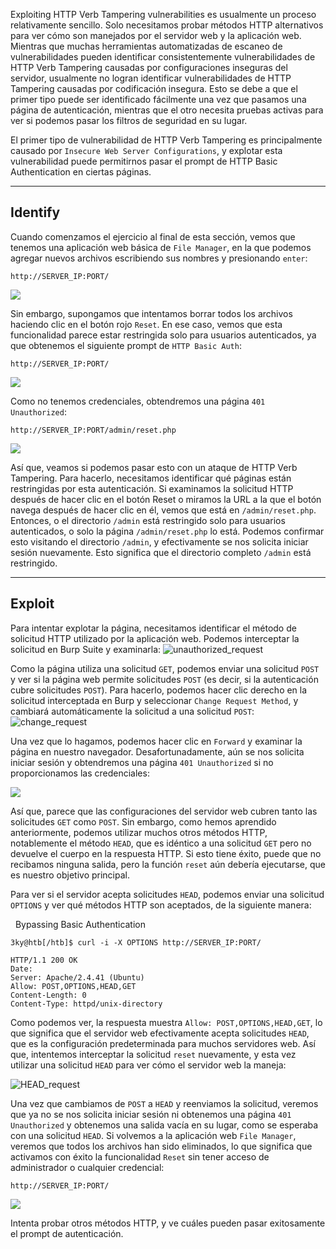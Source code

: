 Exploiting HTTP Verb Tampering vulnerabilities es usualmente un proceso relativamente sencillo. Solo necesitamos probar métodos HTTP alternativos para ver cómo son manejados por el servidor web y la aplicación web. Mientras que muchas herramientas automatizadas de escaneo de vulnerabilidades pueden identificar consistentemente vulnerabilidades de HTTP Verb Tampering causadas por configuraciones inseguras del servidor, usualmente no logran identificar vulnerabilidades de HTTP Tampering causadas por codificación insegura. Esto se debe a que el primer tipo puede ser identificado fácilmente una vez que pasamos una página de autenticación, mientras que el otro necesita pruebas activas para ver si podemos pasar los filtros de seguridad en su lugar.

El primer tipo de vulnerabilidad de HTTP Verb Tampering es principalmente causado por `Insecure Web Server Configurations`, y explotar esta vulnerabilidad puede permitirnos pasar el prompt de HTTP Basic Authentication en ciertas páginas.

---

## Identify

Cuando comenzamos el ejercicio al final de esta sección, vemos que tenemos una aplicación web básica de `File Manager`, en la que podemos agregar nuevos archivos escribiendo sus nombres y presionando `enter`:

`http://SERVER_IP:PORT/`

![](https://academy.hackthebox.com/storage/modules/134/web_attacks_verb_tampering_add.jpg)

Sin embargo, supongamos que intentamos borrar todos los archivos haciendo clic en el botón rojo `Reset`. En ese caso, vemos que esta funcionalidad parece estar restringida solo para usuarios autenticados, ya que obtenemos el siguiente prompt de `HTTP Basic Auth`:

`http://SERVER_IP:PORT/`

![](https://academy.hackthebox.com/storage/modules/134/web_attacks_verb_tampering_reset.jpg)

Como no tenemos credenciales, obtendremos una página `401 Unauthorized`:

`http://SERVER_IP:PORT/admin/reset.php`

![](https://academy.hackthebox.com/storage/modules/134/web_attacks_verb_tampering_unauthorized.jpg)

Así que, veamos si podemos pasar esto con un ataque de HTTP Verb Tampering. Para hacerlo, necesitamos identificar qué páginas están restringidas por esta autenticación. Si examinamos la solicitud HTTP después de hacer clic en el botón Reset o miramos la URL a la que el botón navega después de hacer clic en él, vemos que está en `/admin/reset.php`. Entonces, o el directorio `/admin` está restringido solo para usuarios autenticados, o solo la página `/admin/reset.php` lo está. Podemos confirmar esto visitando el directorio `/admin`, y efectivamente se nos solicita iniciar sesión nuevamente. Esto significa que el directorio completo `/admin` está restringido.

---

## Exploit

Para intentar explotar la página, necesitamos identificar el método de solicitud HTTP utilizado por la aplicación web. Podemos interceptar la solicitud en Burp Suite y examinarla: ![unauthorized_request](https://academy.hackthebox.com/storage/modules/134/web_attacks_verb_tampering_unauthorized_request.jpg)

Como la página utiliza una solicitud `GET`, podemos enviar una solicitud `POST` y ver si la página web permite solicitudes `POST` (es decir, si la autenticación cubre solicitudes `POST`). Para hacerlo, podemos hacer clic derecho en la solicitud interceptada en Burp y seleccionar `Change Request Method`, y cambiará automáticamente la solicitud a una solicitud `POST`: ![change_request](https://academy.hackthebox.com/storage/modules/134/web_attacks_verb_tampering_change_request.jpg)

Una vez que lo hagamos, podemos hacer clic en `Forward` y examinar la página en nuestro navegador. Desafortunadamente, aún se nos solicita iniciar sesión y obtendremos una página `401 Unauthorized` si no proporcionamos las credenciales:

![](https://academy.hackthebox.com/storage/modules/134/web_attacks_verb_tampering_reset.jpg)

Así que, parece que las configuraciones del servidor web cubren tanto las solicitudes `GET` como `POST`. Sin embargo, como hemos aprendido anteriormente, podemos utilizar muchos otros métodos HTTP, notablemente el método `HEAD`, que es idéntico a una solicitud `GET` pero no devuelve el cuerpo en la respuesta HTTP. Si esto tiene éxito, puede que no recibamos ninguna salida, pero la función `reset` aún debería ejecutarse, que es nuestro objetivo principal.

Para ver si el servidor acepta solicitudes `HEAD`, podemos enviar una solicitud `OPTIONS` y ver qué métodos HTTP son aceptados, de la siguiente manera:

  Bypassing Basic Authentication

```shell-session
3ky@htb[/htb]$ curl -i -X OPTIONS http://SERVER_IP:PORT/

HTTP/1.1 200 OK
Date: 
Server: Apache/2.4.41 (Ubuntu)
Allow: POST,OPTIONS,HEAD,GET
Content-Length: 0
Content-Type: httpd/unix-directory
```

Como podemos ver, la respuesta muestra `Allow: POST,OPTIONS,HEAD,GET`, lo que significa que el servidor web efectivamente acepta solicitudes `HEAD`, que es la configuración predeterminada para muchos servidores web. Así que, intentemos interceptar la solicitud `reset` nuevamente, y esta vez utilizar una solicitud `HEAD` para ver cómo el servidor web la maneja:

![HEAD_request](https://academy.hackthebox.com/storage/modules/134/web_attacks_verb_tampering_HEAD_request.jpg)

Una vez que cambiamos de `POST` a `HEAD` y reenviamos la solicitud, veremos que ya no se nos solicita iniciar sesión ni obtenemos una página `401 Unauthorized` y obtenemos una salida vacía en su lugar, como se esperaba con una solicitud `HEAD`. Si volvemos a la aplicación web `File Manager`, veremos que todos los archivos han sido eliminados, lo que significa que activamos con éxito la funcionalidad `Reset` sin tener acceso de administrador o cualquier credencial:

`http://SERVER_IP:PORT/`

![](https://academy.hackthebox.com/storage/modules/134/web_attacks_verb_tampering_after_reset.jpg)

Intenta probar otros métodos HTTP, y ve cuáles pueden pasar exitosamente el prompt de autenticación.
